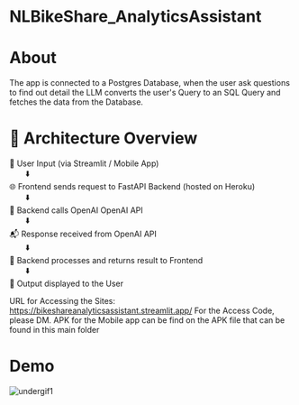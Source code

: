 # NLBikeShare_AnalyticsAssistant

# About
The app is connected to a Postgres Database, when the user ask questions to find out detail the LLM converts the user's Query to an SQL Query and fetches the data from the Database. 

# 🧠 Architecture Overview

📱 User Input (via Streamlit / Mobile App)  
  ⬇️  
🌐 Frontend sends request to FastAPI Backend (hosted on Heroku)  
  ⬇️  
🤖 Backend calls OpenAI OpenAI API  
  ⬇️  
📬 Response received from OpenAI API  
  ⬇️  
🔁 Backend processes and returns result to Frontend    
  ⬇️  
🎯 Output displayed to the User

URL for Accessing the Sites:
https://bikeshareanalyticsassistant.streamlit.app/
For the Access Code, please DM. 
APK for the Mobile app can be find on the APK file that can be found in this main folder

# Demo
![undergif1](https://github.com/user-attachments/assets/ae2a2a90-e61e-4d04-88b2-d9c1bf4f2829)

